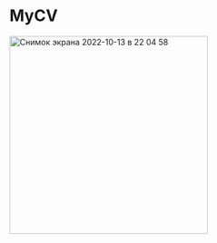# MyCV


<img width="349" alt="Снимок экрана 2022-10-13 в 22 04 58" src="https://user-images.githubusercontent.com/71637814/195689643-c641e8f4-a3e9-4386-8753-f6d378637306.png">

